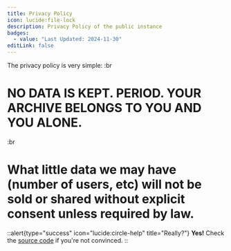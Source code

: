 ```yaml
---
title: Privacy Policy
icon: lucide:file-lock
description: Privacy Policy of the public instance
badges:
  - value: "Last Updated: 2024-11-30"
editLink: false
---
```


The privacy policy is very simple:
:br
# NO DATA IS KEPT. PERIOD. YOUR ARCHIVE BELONGS TO YOU AND YOU ALONE.
:br
# What little data we may have (number of users, etc) will not be sold or shared without explicit consent unless required by law.

::alert{type="success" icon="lucide:circle-help" title="Really?"}
**Yes!** Check the [source code](https://github.com/Ast3risk-ops/archiver/blog/main/main.py) if you're not convinced.
::
